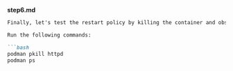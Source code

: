 
**step6.md**
```markdown
Finally, let's test the restart policy by killing the container and observing it restart.

Run the following commands:

```bash
podman pkill httpd
podman ps
```